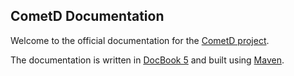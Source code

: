 ## CometD Documentation ##

Welcome to the official documentation for the [CometD project](http://cometd.org).

The documentation is written in [DocBook 5](http://www.docbook.org/tdg5/en/html) and built using
[Maven](http://maven.apache.org).
